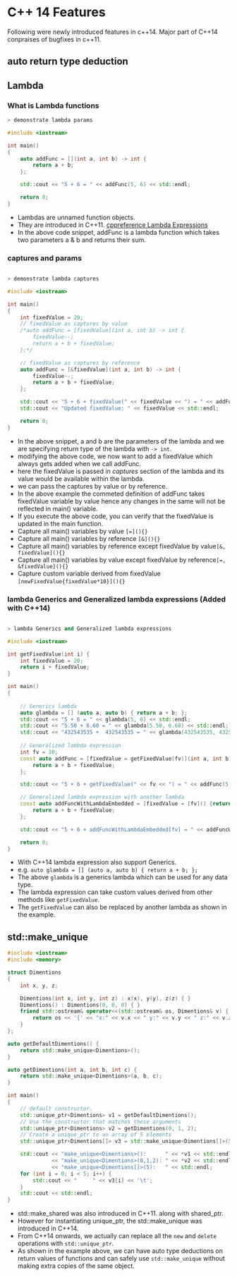 # C++ 14 Features

Following were newly introduced features in c++14.
Major part of C++14 conpraises of bugfixes in c++11.

## auto return type deduction

## Lambda 

### What is Lambda functions

```cpp
> demonstrate lambda params

#include <iostream>

int main()
{
    auto addFunc = [](int a, int b) -> int {
        return a + b;
    };

    std::cout << "5 + 6 = " << addFunc(5, 6) << std::endl;

    return 0;
}
```

* Lambdas are unnamed function objects.
* They are introduced in C++11. [cppreference Lambda Expressions](https://en.cppreference.com/w/cpp/language/lambda)
* In the above code snippet, addFunc is a lambda function which takes two parameters a & b and returns their sum.

### captures and params

```cpp

> demonstrate lambda captures

#include <iostream>

int main()
{
    int fixedValue = 20;
    // fixedValue as captures by value
    /*auto addFunc = [fixedValue](int a, int b) -> int {
    	fixedValue--;
        return a + b + fixedValue;
    };*/

    // fixedValue as captures by reference
    auto addFunc = [&fixedValue](int a, int b) -> int {
    	fixedValue--;
        return a + b + fixedValue;
    };

    std::cout << "5 + 6 + fixedValue(" << fixedValue << ") = " << addFunc(5, 6) << std::endl;
    std::cout << "Updated fixedValue: " << fixedValue << std::endl;

    return 0;
}
```

* In the above snippet, a and b are the parameters of the lambda and we are specifying return type of the lambda with `-> int`.
* modifying the above code, we now want to add a fixedValue which always gets added when we call addFunc. 
* here the fixedValue is passed in *captures* section of the lambda and its value would be available within the lambda.
* we can pass the captures by value or by reference.
* In the above example the commeted definition of addFunc takes fixedValue variable by value hence any changes in the same will not be reflected in main() variable.
* If you execute the above code, you can verify that the fixedValue is updated in the main function.
* Capture all main() variables by value `[=](){}`
* Capture all main() variables by reference `[&](){}`
* Capture all main() variables by reference except fixedValue by value`[&, fixedValue](){}`
* Capture all main() variables by value except fixedValue by reference`[=, &fixedValue](){}`
* Capture custom variable derived from fixedValue `[newFixedValue{fixedValue*10}](){}`

### lambda Generics and Generalized lambda expressions (Added with C++14)

```cpp

> lambda Generics and Generalized lambda expressions

#include <iostream>

int getFixedValue(int i) {
    int fixedValue = 20;
    return i + fixedValue;
}

int main()
{
    
    // Generics lambda
    auto glambda = [] (auto a, auto b) { return a + b; };
    std::cout << "5 + 6 = " << glambda(5, 6) << std::endl;
    std::cout << "5.50 + 6.60 = " << glambda(5.50, 6.60) << std::endl;
    std::cout << "432543535 +  432543535 = " << glambda(432543535, 432543535) << std::endl;
    
    // Generalized lambda expression  
    int fv = 10;
    const auto addFunc = [fixedValue = getFixedValue(fv)](int a, int b) -> int {
        return a + b + fixedValue;
    };

    std::cout << "5 + 6 + getFixedValue(" << fv << ") = " << addFunc(5, 6) << std::endl;

    // Generalized lambda expression with another lambda
    const auto addFuncWithLambdaEmbedded = [fixedValue = [fv]() {return 20 + fv;}() ](int a, int b) -> int {
        return a + b + fixedValue;
    };

    std::cout << "5 + 6 + addFuncWithLambdaEmbedded[fv] = " << addFuncWithLambdaEmbedded(5, 6) << std::endl;

    return 0;
}
```

* With C++14 lambda expression also support Generics.
* e.g. `auto glambda = [] (auto a, auto b) { return a + b; };`
* The above `glambda` is a generics lambda which can be used for any data type.
* The lambda expression can take custom values derived from other methods like `getFixedValue`.
* The `getFixedValue` can also be replaced by another lambda as shown in the example.

## std::make_unique

```cpp
#include <iostream>
#include <memory>

struct Dimentions
{
    int x, y, z;

    Dimentions(int x, int y, int z) : x(x), y(y), z(z) { }
    Dimentions() : Dimentions(0, 0, 0) { }
    friend std::ostream& operator<<(std::ostream& os, Dimentions& v) {
        return os << '{' << "x:" << v.x << " y:" << v.y << " z:" << v.z  << '}';
    }
};

auto getDefaultDimentions() {
    return std::make_unique<Dimentions>();
}

auto getDimentions(int a, int b, int c) {
    return std::make_unique<Dimentions>(a, b, c);
}

int main()
{
    // default constructor.
    std::unique_ptr<Dimentions> v1 = getDefaultDimentions();
    // Use the constructor that matches these arguments
    std::unique_ptr<Dimentions> v2 = getDimentions(0, 1, 2);
    // Create a unique_ptr to an array of 5 elements
    std::unique_ptr<Dimentions[]> v3 = std::make_unique<Dimentions[]>(5);

    std::cout << "make_unique<Dimentions>():      " << *v1 << std::endl
              << "make_unique<Dimentions>(0,1,2): " << *v2 << std::endl
              << "make_unique<Dimentions[]>(5):   " << std::endl;
    for (int i = 0; i < 5; i++) {
        std::cout << "     " << v3[i] << '\t';
    }
    std::cout << std::endl;
}
```

* std::make_shared was also introduced in C++11. along with shared_ptr.
* However for instantiating unique_ptr, the std::make_unique was introduced in C++14.
* From C++14 onwards, we actually can replace all the `new` and `delete` operations with `std::unique_ptr`.
* As shown in the example above, we can have auto type deductions on return values of functions and can safely use `std::make_unique` without making extra copies of the same object.


